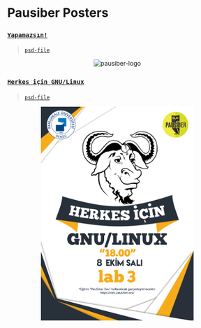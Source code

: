 # Pausiber Posters 

### [`Yapamazsın!`](images/posters/yapamazsin/yapamazsin.png)

> [`psd-file`](images/posters/yapamazsin/yapamazsin.psd)

<p align="center">
	<img alt="pausiber-logo" src="images/posters/yapamazsin/yapamazsin.png" width="350">
</p>

### [`Herkes için GNU/Linux`](images/posters/herkes-icin-gnu-linux/gnu-linux-egtimi-poster-2019.png)

> [`psd-file`](images/posters/herkes-icin-gnu-linux/gnu-linux-egtimi-poster-2019.psd)

<p align="center">
	<img alt="pausiber-logo" src="images/posters/herkes-icin-gnu-linux/gnu-linux-egtimi-poster-2019.png" width="350">
</p>